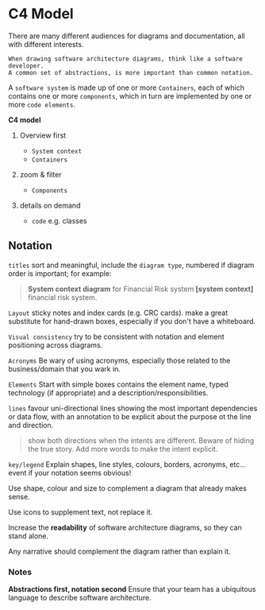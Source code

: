 # C4 Model

There are many different audiences for diagrams and documentation, all with different interests.

	When drawing software architecture diagrams, think like a software developer.
	A common set of abstractions, is more important than common notation.

A `software system` is made up of one or more `Containers`, each of which contains one or more `components`, which in turn are implemented by one or more `code elements`.  

**C4 model**
1. Overview first
	+ `System context`
	+ `Containers`

2. zoom & filter
	+ `Components`

3. details on demand
	+ `code` e.g. classes 


## Notation
`titles`
sort and meaningful, include the `diagram type`, numbered if diagram order is important; for example: 
>	**System context diagram** for Financial Risk system
	**[system context]** financial risk system. 


`Layout`
sticky notes and index cards (e.g. CRC cards). 
make a great substitute for hand-drawn boxes, especially if you don't have a whiteboard.

`Visual consistency`
try to be consistent with notation and element positioning across diagrams.

`Acronyms`
Be wary of using acronyms, especially those related to the business/domain that you wark in.

`Elements`
Start with simple boxes contains the element name, typed technology (if appropriate) and a description/responsibilities.

`lines`
favour uni-directional lines showing the most important dependencies or data flow, with an annotation to be explicit about the purpose ot the line and direction.
>	show both directions when the intents are different.
>	Beware of hiding the true story.
>	Add more words to make the intent explicit.

`key/legend`
Explain shapes, line styles, colours, borders, acronyms, etc...
event if your notation seems obvious!

Use shape, colour and size to complement a diagram that already makes sense.

Use icons to supplement text, not replace it.

Increase the **readability** of software architecture diagrams, so they can stand alone.

Any narrative should complement the diagram rather than explain it.

### Notes
**Abstractions first, notation second**
Ensure that your team has a ubiquitous language to describe software architecture. 